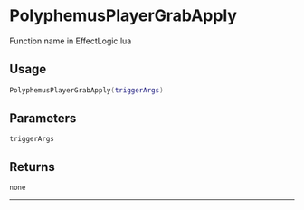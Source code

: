 # PolyphemusPlayerGrabApply
Function name in EffectLogic.lua
## Usage
```lua
PolyphemusPlayerGrabApply(triggerArgs)
```
## Parameters
`triggerArgs`
## Returns
`none`

---